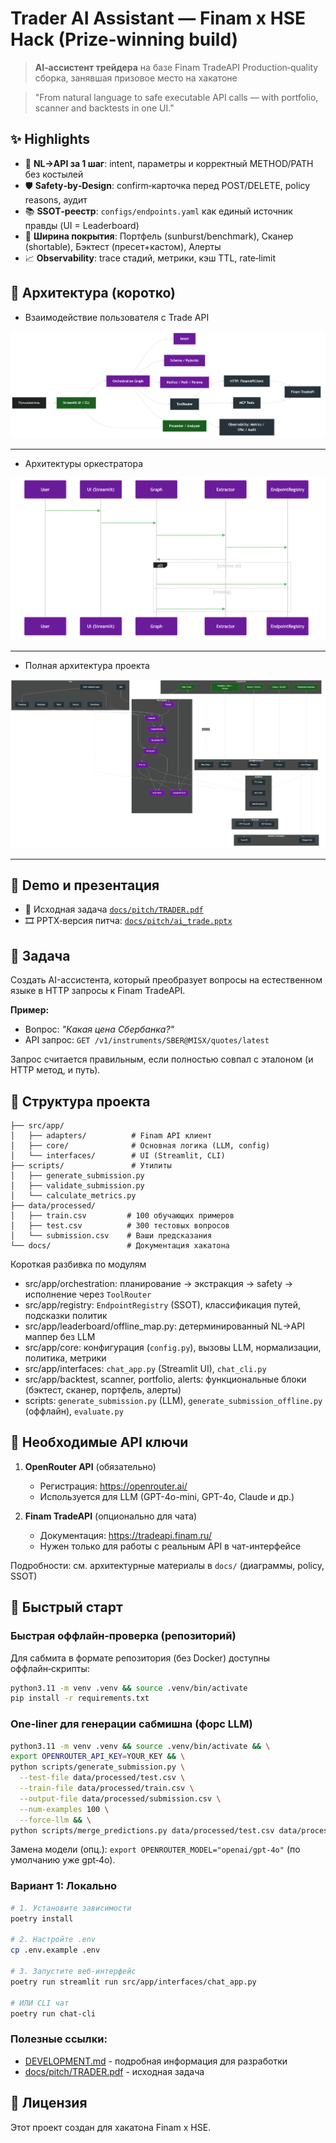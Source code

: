 # Trader AI Assistant — Finam x HSE Hack (Prize-winning build)

> **AI‑ассистент трейдера** на базе Finam TradeAPI
> Production‑quality сборка, занявшая призовое место на хакатоне

> "From natural language to safe executable API calls — with portfolio, scanner and backtests in one UI."

## ✨ Highlights

- 🔁 **NL→API за 1 шаг**: intent, параметры и корректный METHOD/PATH без костылей
- 🛡️ **Safety‑by‑Design**: confirm‑карточка перед POST/DELETE, policy reasons, аудит
- 📚 **SSOT‑реестр**: `configs/endpoints.yaml` как единый источник правды (UI = Leaderboard)
- 🧩 **Ширина покрытия**: Портфель (sunburst/benchmark), Сканер (shortable), Бэктест (пресет+кастом), Алерты
- 📈 **Observability**: trace стадий, метрики, кэш TTL, rate‑limit

## 🧭 Архитектура (коротко)

- Взаимодействие пользователя с Trade API

![Overview](docs/assets/graph_overview.png)

---

- Архитектуры оркестратора

![Orchestration sequence](docs/assets/graph_sequence.png)

---

- Полная архитектура проекта

![Modules](docs/assets/graph_modules.png)

---

## 🎥 Demo и презентация

- 📄 Исходная задача [`docs/pitch/TRADER.pdf`](docs/pitch/TRADER.pdf)
- 🎞️ PPTX‑версия питча: [`docs/pitch/ai_trade.pptx`](docs/pitch/ai_trade.pptx)

## 🎯 Задача

Создать AI-ассистента, который преобразует вопросы на естественном языке в HTTP запросы к Finam TradeAPI.

**Пример:**
- Вопрос: *"Какая цена Сбербанка?"*
- API запрос: `GET /v1/instruments/SBER@MISX/quotes/latest`

Запрос считается правильным, если полностью совпал с эталоном (и HTTP метод, и путь).

## 📁 Структура проекта

```
├── src/app/
│   ├── adapters/          # Finam API клиент
│   ├── core/              # Основная логика (LLM, config)
│   └── interfaces/        # UI (Streamlit, CLI)
├── scripts/               # Утилиты
│   ├── generate_submission.py
│   ├── validate_submission.py
│   └── calculate_metrics.py
├── data/processed/
│   ├── train.csv         # 100 обучающих примеров
│   ├── test.csv          # 300 тестовых вопросов
│   └── submission.csv    # Ваши предсказания
└── docs/                 # Документация хакатона
```

Короткая разбивка по модулям

- src/app/orchestration: планирование → экстракция → safety → исполнение через `ToolRouter`
- src/app/registry: `EndpointRegistry` (SSOT), классификация путей, подсказки политик
- src/app/leaderboard/offline_map.py: детерминированный NL→API маппер без LLM
- src/app/core: конфигурация (`config.py`), вызовы LLM, нормализации, политика, метрики
- src/app/interfaces: `chat_app.py` (Streamlit UI), `chat_cli.py`
- src/app/backtest, scanner, portfolio, alerts: функциональные блоки (бэктест, сканер, портфель, алерты)
- scripts: `generate_submission.py` (LLM), `generate_submission_offline.py` (оффлайн), `evaluate.py`

## 🔑 Необходимые API ключи

1. **OpenRouter API** (обязательно)
   - Регистрация: https://openrouter.ai/
   - Используется для LLM (GPT-4o-mini, GPT-4o, Claude и др.)

2. **Finam TradeAPI** (опционально для чата)
   - Документация: https://tradeapi.finam.ru/
   - Нужен только для работы с реальным API в чат-интерфейсе


Подробности: см. архитектурные материалы в `docs/` (диаграммы, policy, SSOT)

## 🚀 Быстрый старт

### Быстрая оффлайн‑проверка (репозиторий)

Для сабмита в формате репозитория (без Docker) доступны оффлайн‑скрипты:

```bash
python3.11 -m venv .venv && source .venv/bin/activate
pip install -r requirements.txt
```

### One‑liner для генерации сабмишна (форс LLM)

```bash
python3.11 -m venv .venv && source .venv/bin/activate && \
export OPENROUTER_API_KEY=YOUR_KEY && \
python scripts/generate_submission.py \
  --test-file data/processed/test.csv \
  --train-file data/processed/train.csv \
  --output-file data/processed/submission.csv \
  --num-examples 100 \
  --force-llm && \
python scripts/merge_predictions.py data/processed/test.csv data/processed/submission.csv data/processed/test_diagnostics.csv
```

Замена модели (опц.): `export OPENROUTER_MODEL="openai/gpt-4o"` (по умолчанию уже gpt‑4o).

### Вариант 1: Локально

```bash
# 1. Установите зависимости
poetry install

# 2. Настройте .env
cp .env.example .env

# 3. Запустите веб-интерфейс
poetry run streamlit run src/app/interfaces/chat_app.py

# ИЛИ CLI чат
poetry run chat-cli
```

### Полезные ссылки:
- [DEVELOPMENT.md](DEVELOPMENT.md) - подробная информация для разработки
- [docs/pitch/TRADER.pdf](docs/pitch/TRADER.pdf) - исходная задача

## 📄 Лицензия

Этот проект создан для хакатона Finam x HSE.
